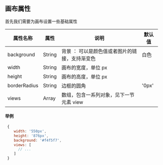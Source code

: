 ## 画布属性

首先我们需要为画布设置一些基础属性

| 属性名称     | 属性   | 说明                                           | 默认值 |
| ------------ | ------ | ---------------------------------------------- | ------ |
| background   | String | 背景 ： 可以是颜色值或者图片的链接，支持渐变色 | 白色   |
| width        | String | 画布的宽度，单位 px                            |        |
| height       | String | 画布的高度，单位 px                            |        |
| borderRadius | String | 边框的圆角                                     | '0px'  |
| views        | Array  | 数组，包含一系列对象，见下一节 元素 view       |        |

#### 举例

```javascript
 {
    width: '550px',
    height: '876px',
    background: '#f4f5f7',
    views: [
      // ...
    ]
 }
```

